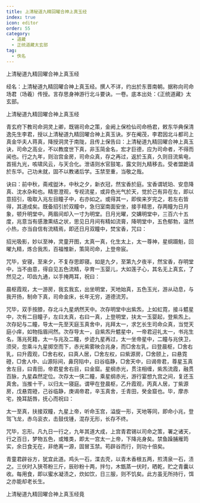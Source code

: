 ```yaml
---
title: 上清秘道九精回曜合神上真玉经
index: true
icon: editor
order: 55
category:
  - 道藏
  - 正统道藏太玄部
tag:
  - 佚名
---
```


上清秘道九精回曜合神上真玉经  

经名：上清秘道九精回曜合神上真玉经。撰人不详，约出於东晋南朝。据称向司命场君（场羲）传授。言存思身神游行北斗要诀。一卷。底本出处：《正统道藏》太玄部。  

上清秘道九精回曜合神上真玉经  

青玄府下教司命洞灵上卿，既锡司命之策，金阙上保检仙司命杨君，敕东华典保清逸先生李君，授以上清秘道九精回曜合神上真玉诀。岁在阉茂，李君因北斗都司上真金华夫人蒋真，降授洞灵于南陇，且传上保告曰：上清秘道九精回曜合神上真玉诀，司命之高业，不以教度世下真，非玉简金名，宏才巨德，应为司命者，不得而闻也。行之九年，则治宫金房，司命众真，存之再过，返於玉真，久则目流紫电，首摇九光，咳啸风云，与天合化。泄语则水官鼓笔，露文则九精移去。受者盟跪请於东华。己功未就，固不以教诸后学。玉禁至重，当敬之哉。  

诀曰：前中秋，斋戒盥沐，中秋之夕，新衣冠，然宝香於庭。宝香谓琥珀、安息降真、沈水杂和也。精思澄观，专视流星，或异色光气於天，觉於己有异在左，即以意招引，吸取入兆左目瞳子中，右亦如之。或得其一，即俟来岁完之，若左右皆得，其道成矣。既备招引於双瞳中，急归室南面安坐，接手精思，存两瞳为日月象，顿升明堂中。两眉间却入一寸为明堂。日月光曜，交媾明堂中，三百六十五度，兆意当有感激熏结之状，思见日月间有精如流膏，降明堂中，五色郁勃，温然小热，亦当自信有流精焉，即还日月双瞳中，焚宝香，咒曰：  

招光吸影，妙以至神，灵童开图，太真一真，化生太上，太一尊神，星纲蹑魁，回曜九精，炼合我炁，百福惟新，策简司命，上登帝宸。  

咒毕，安寝，至来夕，不复存思即寝。如是九夕，至第九夕夜半，然宝香，存明堂中，当不由意，得自见五色流精，孕育一玉婴儿，大如莲子心，其名无上真玄，了然见之，叩齿九通，以手掩两耳，祝曰：  

晨枢霞观，太一游房，我玄我玄，出坐明堂，天地始真，五色玉光，游从动息，与我开扬，制命下真，司命金床，长年无穷，道德流芳。  

咒毕，双手按膝，存北斗九星炳然天中。次存明堂中出紫炁，上如虹霓，接斗魒星中，次有二目瞳子，左曰太真，右曰一真，上登明堂，扶太一玉婴起，登紫炁上。次存妃与二瞳，导太一先至天庭玉真舍中，兆拜太一，求乞长生司命众真，当觉天庭小痒，如物指眉间然。次存导太一，自紫炁升魒星中，一帝君迎礼太一，书兆生名，落兆死籍，太一与兆及二瞳，步迹九星再过，太一坐帝星中，二瞳与兆侠卫，须臾，忽乘斗九星掷空而下，赤光紫雾映合兆身，而□舍左乳，曰登晨枢，□舍右乳，曰升霞观，□舍右权，曰真人居，□舍左权，曰紫源房，□舍颐上，曰悬霓磴，□舍人中、山源际间，鼻窍陷中，曰谷临静，□舍天中，曰谒帝君，尊星玉真舍左目，曰青田，帝君星舍右目，曰金窟。星纲赤光，贯注相缠，紫炁流霞，融贯百脉，九星森然定位。次存太一侠二瞳，乘星纲赤光，游行宴想九宫之间，复还玉真舍。当推十干，以归太一寝庭。谓甲在登晨枢，乙升霞观，丙真人居，丁紫源房，戊悬霓磴，己谷临静，庚谒帝君，辛玉真舍，壬青田，癸金窟也。毕，摩赤宅，挽耳舐唇，抚心而祝曰：  

太一至真，扶接双瞳，九星上帝，听命玉宫，溢旋一形，天地等同，即命小兆，登驾飞龙，赤乌衮衣，击鼓伐锺，混存无形，长存不终。  

咒毕，忘形。凡九日一行之，九年其道大成，上宫青君锡以司命之策，署之诸天，行之百日，梦物五色，或雉类，即太一宫太一上帝，下降兆身矣。禁鱼躁脯雁筠实，余日食无在，非绝离一源，固冒玉禁。苟辟谷而行，则功十倍矣。  

青童君辟谷方，犹宜此道。鸡头一石，渫去壳，以青木香根五两，煎清泉一石，渍之。三伏时入狭苓粉三斤，辰砂粉十两，拌匀，木甑蒸一伏时，晒乾，贮之青囊以收。每用食，即以蜜水凝渍之，炊如饮，日三服，则不饥矣。此方虽无所持行，饵之亦能却老长生。  

上清秘道九精回曜合神上真玉经竟  
